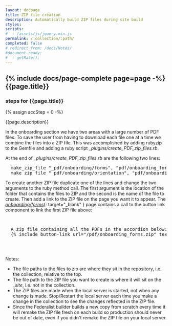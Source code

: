 ```yaml
---
layout: docpage
title: ZIP file creation
description: Automatically build ZIP files during site build
styles:
scripts:
#  - /assets/js/jquery.min.js
permalink: /:collection/:path/
completed: false
# redirect_from: /docs/Notes/
#document-ready:
#  - getRate();
---
```


## {% include docs/page-complete page=page -%}{{page.title}}

<h3 class="usa-sr-only">steps for {{page.title}}</h3>
{% assign accStep = 0 -%}

{{page.description}}

In the onboarding section we have two areas with a large number of PDF files.  To save the user from having to download each file one at a time we combine the files into a ZIP file.  This was accomplished by adding rubyzip to the Gemfile and adding a ruby script *_plugins/create_PDF_zip_files.rb*.

At the end of *_plugins/create_PDF_zip_files.rb* are the following two lines:

<pre>
  make_zip_file "_pdf/onboarding/forms", "pdf/onboarding_forms.zip"
  make_zip_file "_pdf/onboarding/orientation", "pdf/onboarding_orientation.zip"
</pre>

To create another ZIP file duplicate one of the lines and change the two arguments to the ruby method call.  The first argument is the location of the folder that contains the files to ZIP and the second is the name of the file to create.  Then add a link to the ZIP file on the page you want it to appear.  The [*onboarding/forms*]({{site.baseurl}}/onboarding/forms/){: target="_blank" } page contains a call to the button link component to link the first ZIP file above:

<pre>
<p>
  A zip file containing all the PDFs in the accordion below:
  {&#37; include button-link url="/pdf/onboarding_forms.zip" text="Onboarding Forms [ZIP]" -&#37;}
  </p>
</pre>

Notes:
* The file paths to the files to zip are where they sit in the repository, i.e. the collection, relative to the top.
* The file path to the ZIP file you want to create is where it will sit on the *_site*, i.e. not in the collection.
* The ZIP files are made when the local server is started, not when any change is made.  Stop/Restart the local server each time you make a change in the collection to see the changes reflected in the ZIP file.
* Since the Federalist builder builds a new copy from scratch every time it will remake the ZIP file fresh on each build so production should never be out of date, even if you didn't remake the ZIP file on your local server.
